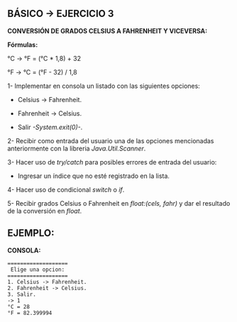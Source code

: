 <h2>BÁSICO -> EJERCICIO 3</h2>

**CONVERSIÓN DE GRADOS CELSIUS A FAHRENHEIT Y VICEVERSA:**

**Fórmulas:** 

°C -> °F = (°C * 1,8) + 32

°F -> °C = (°F - 32) / 1,8

1- Implementar en consola un listado con las siguientes opciones:

* Celsius -> Fahrenheit.

* Fahrenheit -> Celsius.

* Salir *-System.exit(0)-*.

2- Recibir como entrada del usuario una de las opciones mencionadas anteriormente con la libreria *Java.Util.Scanner*.

3- Hacer uso de *try/catch* para posibles errores de entrada del usuario:

* Ingresar un índice que no esté registrado en la lista.

4- Hacer uso de condicional *switch* o *if*.

5- Recibir grados Celsius o Fahrenheit en *float:(cels, fahr)* y dar el resultado de la conversión en *float*.

<h2>EJEMPLO:</h2>

**CONSOLA:**

```
===================
 Elige una opcion:
===================
1. Celsius -> Fahrenheit.
2. Fahrenheit -> Celsius.
3. Salir.
-> 1
°C = 28
°F = 82.399994
```
